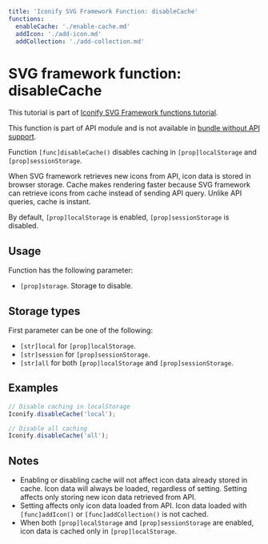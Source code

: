 ```yaml
title: 'Iconify SVG Framework Function: disableCache'
functions:
  enableCache: './enable-cache.md'
  addIcon: './add-icon.md'
  addCollection: './add-collection.md'
```

# SVG framework function: disableCache

This tutorial is part of [Iconify SVG Framework functions tutorial](./functions.md#api).

This function is part of API module and is not available in [bundle without API support](./without-api.md).

Function `[func]disableCache()` disables caching in `[prop]localStorage` and `[prop]sessionStorage`.

When SVG framework retrieves new icons from API, icon data is stored in browser storage. Cache makes rendering faster because SVG framework can retrieve icons from cache instead of sending API query. Unlike API queries, cache is instant.

By default, `[prop]localStorage` is enabled, `[prop]sessionStorage` is disabled.

## Usage

Function has the following parameter:

- `[prop]storage`. Storage to disable.

## Storage types

First parameter can be one of the following:

- `[str]local` for `[prop]localStorage`.
- `[str]session` for `[prop]sessionStorage`.
- `[str]all` for both `[prop]localStorage` and `[prop]sessionStorage`.

## Examples

```js
// Disable caching in localStorage
Iconify.disableCache('local');
```

```js
// Disable all caching
Iconify.disableCache('all');
```

## Notes

- Enabling or disabling cache will not affect icon data already stored in cache. Icon data will always be loaded, regardless of setting. Setting affects only storing new icon data retrieved from API.
- Setting affects only icon data loaded from API. Icon data loaded with `[func]addIcon()` or `[func]addCollection()` is not cached.
- When both `[prop]localStorage` and `[prop]sessionStorage` are enabled, icon data is cached only in `[prop]localStorage`.
